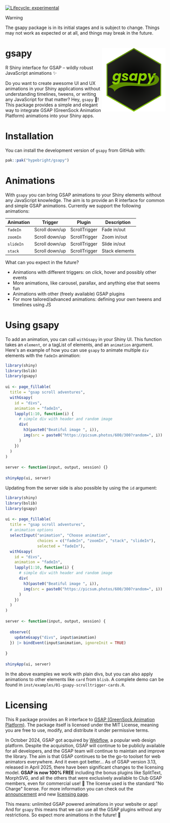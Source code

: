 <!-- badges: start -->
[![Lifecycle: experimental](https://img.shields.io/badge/lifecycle-experimental-orange.svg)](https://lifecycle.r-lib.org/articles/stages.html#experimental)
<!-- badges: end -->

> [!WARNING]
> The gsapy package is in its initial stages and is subject to change. Things may not work as expected or at all, and things may break in the future.


# gsapy <img src="man/figures/logo.png" width="200px" align="right"/>

R Shiny interface for GSAP – wildly robust JavaScript animations ✨

Do you want to create awesome UI and UX animations in your Shiny applications without understanding timelines, tweens, or writing any JavaScript for that matter? Hey, `gsapy` 👋!
This package provides a simple and elegant way to integrate GSAP (GreenSock Animation Platform) animations into your Shiny apps.

# Installation

You can install the development version of `gsapy` from GitHub with:

```r
pak::pak("hypebright/gsapy")
```

# Animations

With `gsapy` you can bring GSAP animations to your Shiny elements without any JavaScript knowledge. The aim is to provide an R interface for common and simple GSAP animations. Currently we support the following animations:

| Animation | Trigger | Plugin | Description |
| --- | --- | --- | --- |
| `fadeIn` | Scroll down/up | ScrollTrigger | Fade in/out |
| `zoomIn` | Scroll down/up | ScrollTrigger | Zoom in/out |
| `slideIn` | Scroll down/up | ScrollTrigger | Slide in/out |
| `stack` | Scroll down/up | ScrollTrigger | Stack elements |

What can you expect in the future?

* Animations with different triggers: on click, hover and possibly other events
* More animations, like carousel, parallax, and anything else that seems fun
* Animations with other (freely available) GSAP plugins
* For more tailored/advanced animations: defining your own tweens and timelines using JS

# Using gsapy

To add an animation, you can call `withGsapy` in your Shiny UI. This function takes an `element`, or a tagList of elements, and an `animation` argument. Here's an example of how you can use `gsapy` to animate multiple `div` elements with the `fadeIn` animation:

```r
library(shiny)
library(bslib)
library(gsapy)

ui <- page_fillable(
  title = "gsap scroll adventures",
  withGsapy(
    id = "divs",
    animation = "fadeIn",
    lapply(1:10, function(i) {
      # simple div with header and random image
      div(
        h3(paste0("Beatiful image ", i)),
        img(src = paste0("https://picsum.photos/600/300?random=", i))
      )
    })
  )
)

server <- function(input, output, session) {}

shinyApp(ui, server)
```

Updating from the server side is also possible by using the `id` argument:

```r
library(shiny)
library(bslib)
library(gsapy)

ui <- page_fillable(
  title = "gsap scroll adventures",
  # animation options
  selectInput("animation", "Choose animation",
              choices = c("fadeIn", "zoomIn", "stack", "slideIn"),
              selected = "fadeIn"),
  withGsapy(
    id = "divs",
    animation = "fadeIn",
    lapply(1:10, function(i) {
      # simple div with header and random image
      div(
        h3(paste0("Beatiful image ", i)),
        img(src = paste0("https://picsum.photos/600/300?random=", i))
      )
    })
  )
)

server <- function(input, output, session) {

  observe({
    updateGsapy("divs", input$animation)
  }) |> bindEvent(input$animation, ignoreInit = TRUE)

}

shinyApp(ui, server)
```

In the above examples we work with plain divs, but you can also apply animations to other elements like `card` from `blisb`. A complete demo can be found in `inst/examples/01-gsapy-scrolltrigger-cards.R`.

# Licensing
This R package provides an R interface to [GSAP (GreenSock Animation Platform)](https://github.com/greensock/GSAP). The package itself is licensed under the MIT License, meaning you are free to use, modify, and distribute it under permissive terms.

In October 2024, GSAP got acquired by [Webflow](https://webflow.com/), a popular web design platform. Despite the acquisition, GSAP will continue to be publicly available for all developers, and the GSAP team will continue to maintain and improve the library. The aim is that GSAP continues to be the go-to toolset for web animators everywhere.
And it even got better... As of GSAP version 3.13, released in April 2025, there have been significant changes to the licensing model.
**GSAP is now 100% FREE** including the bonus plugins like SplitText, MorphSVG, and all the others that were exclusively available to Club GSAP members, even for commercial use! 🥳 The license used is the standard "No Charge" license. For more information you can check out
the [announcement](https://gsap.com/blog/3-13/?__s=8m3ouioiaxbfmo26ny5o) and new [licensing page](https://gsap.com/community/standard-license/).

This means: unlimited GSAP powered animations in your website or app! And for `gsapy` this means that we can use all the GSAP plugins without any restrictions. So expect more animations in the future! 🎉



